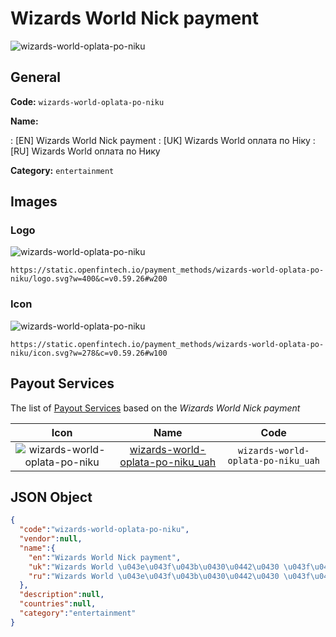 
# Wizards World Nick payment 
![wizards-world-oplata-po-niku](https://static.openfintech.io/payment_methods/wizards-world-oplata-po-niku/logo.svg?w=400&c=v0.59.26#w200)  

## General 
**Code:** `wizards-world-oplata-po-niku` 
 
**Name:** 
 
:	[EN] Wizards World Nick payment 
:	[UK] Wizards World оплата по Ніку 
:	[RU] Wizards World оплата по Нику 
 
**Category:** `entertainment` 
 

## Images 

### Logo 
![wizards-world-oplata-po-niku](https://static.openfintech.io/payment_methods/wizards-world-oplata-po-niku/logo.svg?w=400&c=v0.59.26#w200)  

```
https://static.openfintech.io/payment_methods/wizards-world-oplata-po-niku/logo.svg?w=400&c=v0.59.26#w200
```  

### Icon 
![wizards-world-oplata-po-niku](https://static.openfintech.io/payment_methods/wizards-world-oplata-po-niku/icon.svg?w=278&c=v0.59.26#w100)  

```
https://static.openfintech.io/payment_methods/wizards-world-oplata-po-niku/icon.svg?w=278&c=v0.59.26#w100
```  

## Payout Services 
 
The list of [Payout Services](/payout-services/) based on the _Wizards World Nick payment_ 

|Icon|Name|Code| 
|:---:|:---:|:---:| 
|![wizards-world-oplata-po-niku](https://static.openfintech.io/payout_methods/wizards-world-oplata-po-niku/icon.svg?w=278&c=v0.59.26#w40) |[wizards-world-oplata-po-niku_uah](/payout-services/wizards-world-oplata-po-niku_uah/)|`wizards-world-oplata-po-niku_uah`| 
 

## JSON Object 

```json
{
  "code":"wizards-world-oplata-po-niku",
  "vendor":null,
  "name":{
    "en":"Wizards World Nick payment",
    "uk":"Wizards World \u043e\u043f\u043b\u0430\u0442\u0430 \u043f\u043e \u041d\u0456\u043a\u0443",
    "ru":"Wizards World \u043e\u043f\u043b\u0430\u0442\u0430 \u043f\u043e \u041d\u0438\u043a\u0443"
  },
  "description":null,
  "countries":null,
  "category":"entertainment"
}
```  
